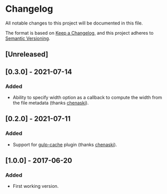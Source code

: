 # Changelog

All notable changes to this project will be documented in this file.

The format is based on [Keep a Changelog](https://keepachangelog.com/en/1.0.0/),
and this project adheres to [Semantic Versioning](https://semver.org/spec/v2.0.0.html).

## [Unreleased]

## [0.3.0] - 2021-07-14

### Added

- Ability to specify width option as a callback to compute the width from the file metadata (thanks [chenaski](https://github.com/chenaski)).

## [0.2.0] - 2021-07-11

### Added

- Support for [gulp-cache](https://github.com/jgable/gulp-cache#one-to-many-caching) plugin (thanks [chenaski](https://github.com/chenaski)).

## [1.0.0] - 2017-06-20

### Added

- First working version.
